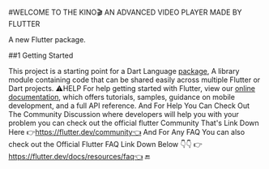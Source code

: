 #WELCOME TO THE  KINO🎬  AN ADVANCED VIDEO PLAYER MADE BY FLUTTER 

A new Flutter package.

##1 Getting Started

This project is a starting point for a Dart Language
[package](https://flutter.dev/developing-packages/),
A library module containing code that can be shared easily across
multiple Flutter or Dart projects.
⚠HELP
For help getting started with Flutter, view our 
[online documentation](https://flutter.dev/docs), which offers tutorials, 
samples, guidance on mobile development, and a full API reference.
And For Help You Can Check Out The Community Discussion where developers will help you with your problem you can check out the official flutter Community
 That's Link Down Here 👉https://flutter.dev/community👈 
And For Any FAQ You can also check out the Official Flutter FAQ Link Down Below 👇👇
   👉https://flutter.dev/docs/resources/faq👈
🔚
